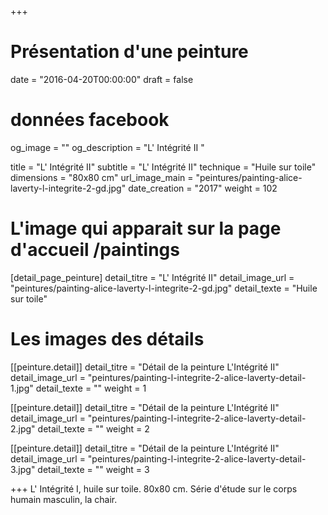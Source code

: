 +++
# Présentation d'une peinture
date = "2016-04-20T00:00:00"
draft = false

# données facebook
og_image = ""
og_description = "L' Intégrité II "

title = "L' Intégrité II"
subtitle = "L' Intégrité II"
technique = "Huile sur toile"
dimensions = "80x80 cm"
url_image_main = "peintures/painting-alice-laverty-l-integrite-2-gd.jpg"
date_creation = "2017"
weight = 102

# L'image qui apparait sur la page d'accueil /paintings
[detail_page_peinture]
detail_titre = "L' Intégrité II"
detail_image_url = "peintures/painting-alice-laverty-l-integrite-2-gd.jpg"
detail_texte = "Huile sur toile"

# Les images des détails
[[peinture.detail]]
detail_titre = "Détail de la peinture L'Intégrité II"
detail_image_url = "peintures/painting-l-integrite-2-alice-laverty-detail-1.jpg"
detail_texte = ""
weight = 1

[[peinture.detail]]
detail_titre = "Détail de la peinture L'Intégrité II"
detail_image_url = "peintures/painting-l-integrite-2-alice-laverty-detail-2.jpg"
detail_texte = ""
weight = 2

[[peinture.detail]]
detail_titre = "Détail de la peinture L'Intégrité II"
detail_image_url = "peintures/painting-l-integrite-2-alice-laverty-detail-3.jpg"
detail_texte = ""
weight = 3

+++
L' Intégrité I, huile sur toile. 80x80 cm. Série d'étude sur le corps humain masculin, la chair.
